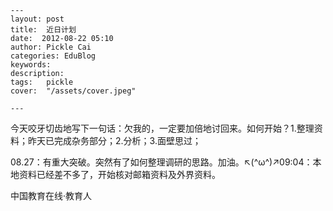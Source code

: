 
    ---
    layout: post  
    title:  近日计划  
    date:  2012-08-22 05:10  
    author: Pickle Cai  
    categories: EduBlog  
    keywords: 
    description:   
    tags:	pickle   
    cover:  "/assets/cover.jpeg"  

    ---  
    
 今天咬牙切齿地写下一句话：欠我的，一定要加倍地讨回来。如何开始？1.整理资料；昨天已完成杂务部分；2.分析；3.面壁思过；

08.27：有重大突破。突然有了如何整理调研的思路。加油。↖(^ω^)↗09:04：本地资料已经差不多了，开始核对邮箱资料及外界资料。						

		    
 中国教育在线·教育人

